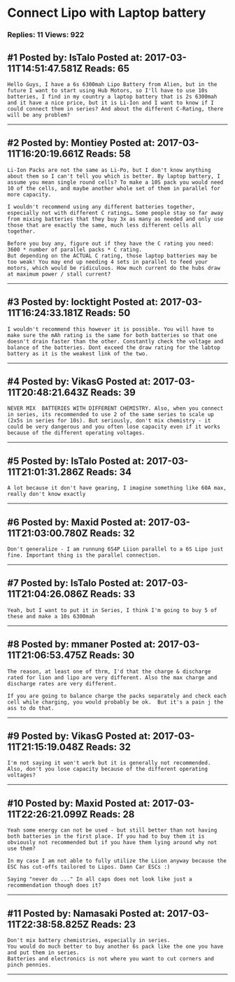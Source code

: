 # Connect Lipo with Laptop battery

### Replies: 11 Views: 922

## \#1 Posted by: IsTalo Posted at: 2017-03-11T14:51:47.581Z Reads: 65

```
Hello Guys, I have a 6s 6300mah Lipo Battery from Alien, but in the future I want to start using Hub Motors, so I'll have to use 10s batteries, I find in my country a laptop battery that is 2s 6300mah and it have a nice price, but it is Li-Ion and I want to know if I could connect them in series? And about the different C-Rating, there will be any problem?
```

---
## \#2 Posted by: Montiey Posted at: 2017-03-11T16:20:19.661Z Reads: 58

```
Li-Ion Packs are not the same as Li-Po, but I don't know anything about them so I can't tell you which is better. By laptop battery, I assume you mean single round cells? To make a 10S pack you would need 10 of the cells, and maybe another whole set of them in parallel for more capacity.

I wouldn't recommend using any different batteries together, especially not with different C ratings… Some people stay so far away from mixing batteries that they buy 3x as many as needed and only use those that are exactly the same, much less different cells all together.

Before you buy any, figure out if they have the C rating you need: 3600 * number of parallel packs * C rating.
But depending on the ACTUAL C rating, those laptop batteries may be too weak! You may end up needing 4 sets in parallel to feed your motors, which would be ridiculous. How much current do the hubs draw at maximum power / stall current?
```

---
## \#3 Posted by: locktight Posted at: 2017-03-11T16:24:33.181Z Reads: 50

```
I wouldn't recommend this however it is possible. You will have to make sure the mAh rating is the same for both batteries so that one doesn't drain faster than the other. Constantly check the voltage and balance of the batteries. Dont exceed the draw rating for the labtop battery as it is the weakest link of the two.
```

---
## \#4 Posted by: VikasG Posted at: 2017-03-11T20:48:21.643Z Reads: 39

```
NEVER MIX  BATTERIES WITH DIFFERENT CHEMISTRY. Also, when you connect in series, its recommended to use 2 of the same series to scale up (2x5s in series for 10s). But seriously, don't mix chemistry - it could be very dangerous and you often lose capacity even if it works because of the different operating voltages.
```

---
## \#5 Posted by: IsTalo Posted at: 2017-03-11T21:01:31.286Z Reads: 34

```
A lot because it don't have gearing, I imagine something like 60A max, really don't know exactly
```

---
## \#6 Posted by: Maxid Posted at: 2017-03-11T21:03:00.780Z Reads: 32

```
Don't generalize - I am runnung 6S4P Liion parallel to a 6S Lipo just fine. Important thing is the parallel connection.
```

---
## \#7 Posted by: IsTalo Posted at: 2017-03-11T21:04:26.086Z Reads: 33

```
Yeah, but I want to put it in Series, I think I'm going to buy 5 of these and make a 10s 6300mah
```

---
## \#8 Posted by: mmaner Posted at: 2017-03-11T21:06:53.475Z Reads: 30

```
The reason, at least one of thrm, I'd that the charge & discharge rated for lion and lipo are very different. Also the max charge and discharge rates are very different. 

If you are going to balance charge the packs separately and check each cell while charging, you would probably be ok.  But it's a pain j the ass to do that.
```

---
## \#9 Posted by: VikasG Posted at: 2017-03-11T21:15:19.048Z Reads: 32

```
I'm not saying it won't work but it is generally not recommended. Also, don't you lose capacity because of the different operating voltages?
```

---
## \#10 Posted by: Maxid Posted at: 2017-03-11T22:26:21.099Z Reads: 28

```
Yeah some energy can not be used - but still better than not having both batteries in the first place. If you had to buy them it is obviously not recommended but if you have them lying around why not use them?

In my case I am not able to fully utilize the Liion anyway because the ESC has cut-offs tailored to Lipos. Damn Car ESCs :)

Saying "never do ..." In all caps does not look like just a recommendation though does it?
```

---
## \#11 Posted by: Namasaki Posted at: 2017-03-11T22:38:58.825Z Reads: 23

```
Don't mix battery chemistries, especially in series.
You would do much better to buy another 6s pack like the one you have and put them in series.
Batteries and electronics is not where you want to cut corners and pinch pennies.
```

---

